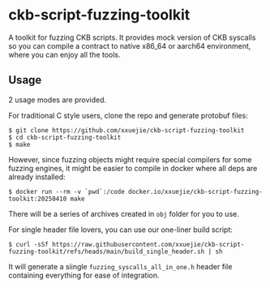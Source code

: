 # ckb-script-fuzzing-toolkit

A toolkit for fuzzing CKB scripts. It provides mock version of CKB syscalls so you can compile a contract to native x86_64 or aarch64 environment, where you can enjoy all the tools.

## Usage

2 usage modes are provided.

For traditional C style users, clone the repo and generate protobuf files:

```
$ git clone https://github.com/xxuejie/ckb-script-fuzzing-toolkit
$ cd ckb-script-fuzzing-toolkit
$ make
```

However, since fuzzing objects might require special compilers for some fuzzing engines, it might be easier to compile in docker where all deps are already installed:

```
$ docker run --rm -v `pwd`:/code docker.io/xxuejie/ckb-script-fuzzing-toolkit:20250410 make
```

There will be a series of archives created in `obj` folder for you to use.

For single header file lovers, you can use our one-liner build script:

```
$ curl -sSf https://raw.githubusercontent.com/xxuejie/ckb-script-fuzzing-toolkit/refs/heads/main/build_single_header.sh | sh
```

It will generate a siingle `fuzzing_syscalls_all_in_one.h` header file containing everything for ease of integration.
